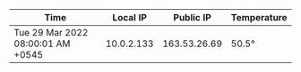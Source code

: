| Time     | Local IP | Public IP | Temperature |
| ----------- | ----------- | ----------- | ----------- |
| Tue 29 Mar 2022 08:00:01 AM +0545      | 10.0.2.133     | 163.53.26.69  | 50.5° |
